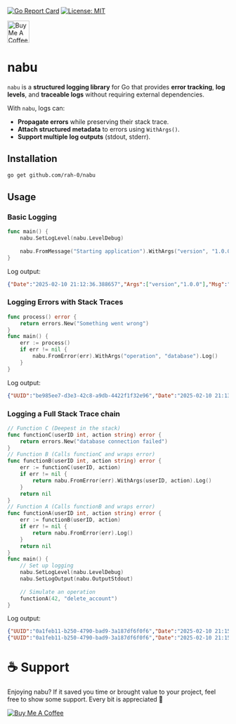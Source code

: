 [![Go Report Card](https://goreportcard.com/badge/github.com/rah-0/nabu)](https://goreportcard.com/report/github.com/rah-0/nabu)
[![License: MIT](https://img.shields.io/badge/License-MIT-yellow.svg)](https://opensource.org/licenses/MIT)

<a href="https://www.buymeacoffee.com/rah.0" target="_blank"><img src="https://cdn.buymeacoffee.com/buttons/v2/arial-orange.png" alt="Buy Me A Coffee" height="50"></a>

# nabu
`nabu` is a **structured logging library** for Go that provides **error tracking**, **log levels**, and **traceable logs** without requiring external dependencies.

With `nabu`, logs can:
- **Propagate errors** while preserving their stack trace.
- **Attach structured metadata** to errors using `WithArgs()`.
- **Support multiple log outputs** (stdout, stderr).

## Installation

```sh
go get github.com/rah-0/nabu
```

## Usage

### Basic Logging

```go
func main() {
    nabu.SetLogLevel(nabu.LevelDebug)
	
    nabu.FromMessage("Starting application").WithArgs("version", "1.0.0").WithLevelInfo().Log()
}
```
Log output:
```json
{"Date":"2025-02-10 21:12:36.388657","Args":["version","1.0.0"],"Msg":"Starting application","Level":1}
```

### Logging Errors with Stack Traces
```go
func process() error {
    return errors.New("Something went wrong")
}
func main() {
    err := process()
    if err != nil {
        nabu.FromError(err).WithArgs("operation", "database").Log()
    }
}
```
Log output:
```json
{"UUID":"be985ee7-d3e3-42c8-a9db-4422f1f32e96","Date":"2025-02-10 21:13:57.887870","Error":"Something went wrong","Args":["operation","database"],"Function":"github.com/rah-0/nabu.TestSomething","Line":7,"Level":3}
```

### Logging a Full Stack Trace chain
```go
// Function C (Deepest in the stack)
func functionC(userID int, action string) error {
    return errors.New("database connection failed")
}
// Function B (Calls functionC and wraps error)
func functionB(userID int, action string) error {
    err := functionC(userID, action)
    if err != nil {
        return nabu.FromError(err).WithArgs(userID, action).Log()
    }
    return nil
}
// Function A (Calls functionB and wraps error)
func functionA(userID int, action string) error {
    err := functionB(userID, action)
    if err != nil {
        return nabu.FromError(err).Log()
    }
    return nil
}
func main() {
    // Set up logging
    nabu.SetLogLevel(nabu.LevelDebug)
    nabu.SetLogOutput(nabu.OutputStdout)
    
    // Simulate an operation
    functionA(42, "delete_account")
}
```
Log output:
```json lines
{"UUID":"0a1feb11-b250-4790-bad9-3a187df6f0f6","Date":"2025-02-10 21:15:24.790412","Error":"database connection failed","Args":[42,"delete_account"],"Function":"github.com/rah-0/nabu.functionB","Line":9,"Level":3}
{"UUID":"0a1feb11-b250-4790-bad9-3a187df6f0f6","Date":"2025-02-10 21:15:24.790458","Error":"database connection failed","Function":"github.com/rah-0/nabu.functionA","Line":17,"Level":3}
```

# ☕ Support
Enjoying nabu?
If it saved you time or brought value to your project, feel free to show some support. Every bit is appreciated 🙂

[![Buy Me A Coffee](https://cdn.buymeacoffee.com/buttons/default-orange.png)](https://www.buymeacoffee.com/rah.0)

